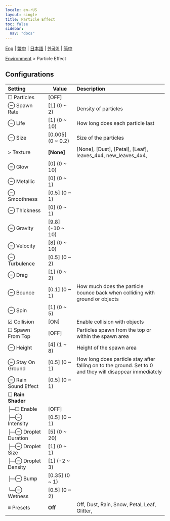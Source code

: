 ```yaml
---
locale: en-rUS
layout: single
title: Particle Effect
toc: false
sidebar:
  nav: "docs"
---
```

[Eng](/dancexr/menu/2025.5/scene/particles) | [繁中](/tw/dancexr/menu/2025.5/scene/particles) | [日本語](/jp/dancexr/menu/2025.5/scene/particles) | [한국어](/kr/dancexr/menu/2025.5/scene/particles) | [简中](/zh/dancexr/menu/2025.5/scene/particles)

[Environment](../menu#Environment) > Particle Effect

## Configurations

| Setting | Value | Description |
| :--- | --- | :--- |
| ☐ Particles | [OFF] | 
| ⊖ Spawn Rate | [1] (0 ~ 2) | Density of particles
| ⊖ Life | [1] (0 ~ 10) | How long does each particle last
| ⊖ Size | [0.005] (0 ~ 0.2) | Size of the particles
| > Texture | **[None]** | [None], [Dust], [Petal], [Leaf], leaves_4x4, new_leaves_4x4,  |
| ⊖ Glow | [0] (0 ~ 10) | 
| ⊖ Metallic | [0] (0 ~ 1) | 
| ⊖ Smoothness | [0.5] (0 ~ 1) | 
| ⊖ Thickness | [0] (0 ~ 1) | 
| ⊖ Gravity | [9.8] (-10 ~ 10) | 
| ⊖ Velocity | [8] (0 ~ 10) | 
| ⊖ Turbulence | [0.5] (0 ~ 2) | 
| ⊖ Drag | [1] (0 ~ 2) | 
| ⊖ Bounce | [0.1] (0 ~ 1) | How much does the particle bounce back when colliding with ground or objects
| ⊖ Spin | [1] (0 ~ 5) | 
| ☑ Collision | [ON] | Enable collision with objects
| ☐ Spawn From Top | [OFF] | Particles spawn from the top or within the spawn area
| ⊖ Height | [4] (1 ~ 8) | Height of the spawn area
| ⊖ Stay On Ground | [0.5] (0 ~ 1) | How long does particle stay after falling on to the ground. Set to 0 and they will disappear immediately
| ⊖ Rain Sound Effect | [0.5] (0 ~ 1) | 
| ☐ **Rain Shader** | | 
| ├─☐ Enable | [OFF] | 
| ├─⊖ Intensity | [0.5] (0 ~ 1) | 
| ├─⊖ Droplet Duration | [5] (0 ~ 20) | 
| ├─⊖ Droplet Size | [1] (0 ~ 1) | 
| ├─⊖ Droplet Density | [1] (-2 ~ 3) | 
| ├─⊖ Bump | [0.35] (0 ~ 1) | 
| └─⊖ Wetness | [0.5] (0 ~ 2) | 
| ≡ Presets | **Off** | Off, Dust, Rain, Snow, Petal, Leaf, Glitter,  |
